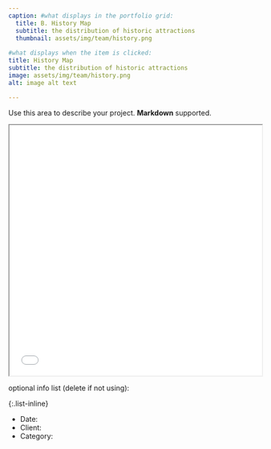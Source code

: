 ```yaml
---
caption: #what displays in the portfolio grid:
  title: B. History Map
  subtitle: the distribution of historic attractions
  thumbnail: assets/img/team/history.png
  
#what displays when the item is clicked:
title: History Map
subtitle: the distribution of historic attractions
image: assets/img/team/history.png
alt: image alt text

---
```

Use this area to describe your project. **Markdown** supported.

<iframe src="/assets/proj1.html" width="100%" height="500px"></iframe>

optional info list (delete if not using):

{:.list-inline} 
- Date: 
- Client: 
- Category: 



